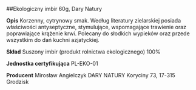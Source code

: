 ##Ekologiczny imbir 60g, Dary Natury

**Opis** Korzenny, cytrynowy smak. Według literatury zielarskiej posiada właściwości antyseptyczne, stymulujące, wspomagające trawienie oraz poprawiające krążenie krwi. Polecany do słodkich wypieków oraz przede wszystkim do dań kuchni azjatyckiej.

**Skład** Suszony imbir (produkt rolnictwa ekologicznego) 100%

**Jednostka certyfikująca** PL-EKO-01

**Producent** Mirosław Angielczyk DARY NATURY
Koryciny 73, 17-315 Grodzisk
